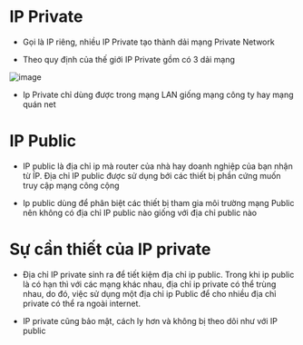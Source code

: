 # IP Private
- Gọi là IP riêng, nhiều IP Private tạo thành dải mạng Private Network

- Theo quy định của thế giới IP Private gồm có 3 dải mạng

![image](https://user-images.githubusercontent.com/45547213/68820147-f909aa80-06bc-11ea-9c16-beb459f8ae1f.png)

- Ip Private chỉ dùng được trong mạng LAN giống mạng công ty hay mạng quán net

# IP Public
- IP public là địa chỉ ip mà router của nhà hay doanh nghiệp của bạn nhận từ ÍP. Địa chỉ IP public được sử dụng bới các thiết bị phần cứng muốn truy cập mạng công cộng

- Ip public dùng để phân biệt các thiết bị tham gia môi trường mạng Public nên không có địa chỉ IP public nào giống với địa chỉ public nào


# Sự cần thiết của IP private
- Địa chỉ IP private sinh ra để tiết kiệm địa chỉ ip public. Trong khi ip public là có hạn thì với các mạng khác nhau, địa chỉ ip private có thể trùng nhau, do đó, việc sử dụng một địa chỉ ip Public để cho nhiều địa chỉ private có thể ra ngoài internet.

- IP private cũng bảo mật, cách ly hơn và không bị theo dõi như với IP public